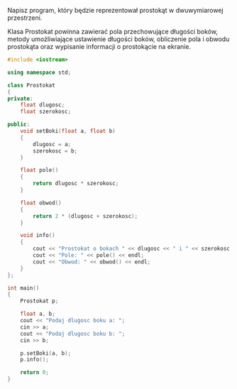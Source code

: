 Napisz program, który będzie reprezentował prostokąt w dwuwymiarowej przestrzeni. 

Klasa Prostokat powinna zawierać pola przechowujące długości boków, metody umożliwiające ustawienie długości boków, obliczenie pola i obwodu prostokąta oraz wypisanie informacji o prostokącie na ekranie.

```cpp
#include <iostream>

using namespace std;

class Prostokat
{
private:
    float dlugosc;
    float szerokosc;

public:
    void setBoki(float a, float b)
    {
        dlugosc = a;
        szerokosc = b;
    }

    float pole()
    {
        return dlugosc * szerokosc;
    }

    float obwod()
    {
        return 2 * (dlugosc + szerokosc);
    }

    void info()
    {
        cout << "Prostokat o bokach " << dlugosc << " i " << szerokosc << endl;
        cout << "Pole: " << pole() << endl;
        cout << "Obwod: " << obwod() << endl;
    }
};

int main()
{
    Prostokat p;

    float a, b;
    cout << "Podaj dlugosc boku a: ";
    cin >> a;
    cout << "Podaj dlugosc boku b: ";
    cin >> b;

    p.setBoki(a, b);
    p.info();

    return 0;
}
```
